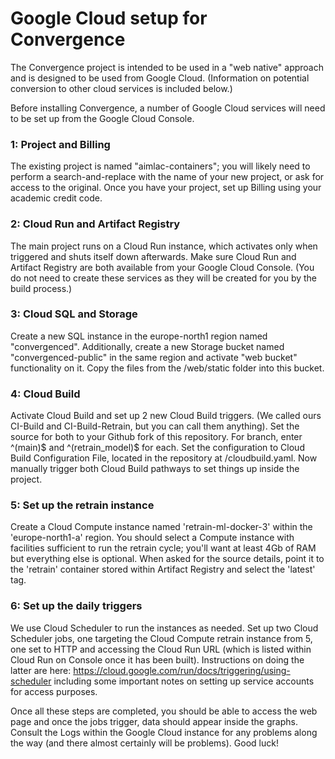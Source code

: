 # Google Cloud setup for Convergence

The Convergence project is intended to be used in a "web native" approach and is designed to be used from Google Cloud. (Information on potential conversion to other cloud services is included below.)

Before installing Convergence, a number of Google Cloud services will need to be set up from the Google Cloud Console. 

### 1: Project and Billing
The existing project is named "aimlac-containers"; you will likely need to perform a search-and-replace with the name of your new project, or ask for access to the original. Once you have your project, set up Billing using your academic credit code. 

### 2: Cloud Run and Artifact Registry
The main project runs on a Cloud Run instance, which activates only when triggered and shuts itself down afterwards. Make sure Cloud Run and Artifact Registry are both available from your Google Cloud Console. (You do not need to create these services as they will be created for you by the build process.)

### 3: Cloud SQL and Storage
Create a new SQL instance in the europe-north1 region named "convergenced". 
Additionally, create a new Storage bucket named "convergenced-public" in the same region and activate "web bucket" functionality on it. Copy the files from the /web/static folder into this bucket.

### 4: Cloud Build
Activate Cloud Build and set up 2 new Cloud Build triggers. (We called ours CI-Build and CI-Build-Retrain, but you can call them anything). Set the source for both to your Github fork of this repository. For branch, enter ^(main)$ and ^(retrain_model)$ for each. Set the configuration to Cloud Build Configuration File, located in the repository at /cloudbuild.yaml. Now manually trigger both Cloud Build pathways to set things up inside the project.

### 5: Set up the retrain instance
Create a Cloud Compute instance named 'retrain-ml-docker-3' within the 'europe-north1-a' region. You should select a Compute instance with facilities sufficient to run the retrain cycle; you'll want at least 4Gb of RAM but everything else is optional. When asked for the source details, point it to the 'retrain' container stored within Artifact Registry and select the 'latest' tag. 

### 6: Set up the daily triggers
We use Cloud Scheduler to run the instances as needed. Set up two Cloud Scheduler jobs, one targeting the Cloud Compute retrain instance from 5, one set to HTTP and accessing the Cloud Run URL (which is listed within Cloud Run on Console once it has been built). Instructions on doing the latter are here: https://cloud.google.com/run/docs/triggering/using-scheduler including some important notes on setting up service accounts for access purposes.

Once all these steps are completed, you should be able to access the web page and once the jobs trigger, data should appear inside the graphs. Consult the Logs within the Google Cloud instance for any problems along the way (and there almost certainly will be problems). Good luck!